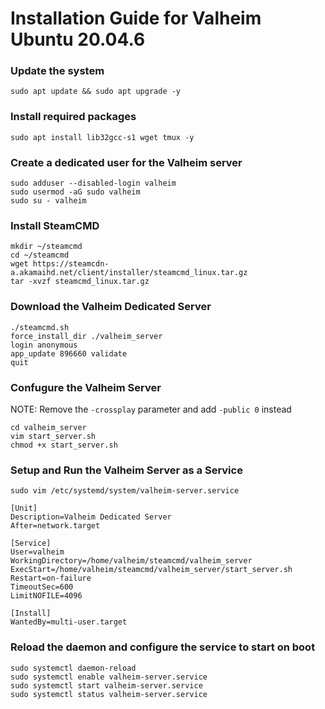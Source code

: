 
# Installation Guide for Valheim Ubuntu 20.04.6
### Update the system
```
sudo apt update && sudo apt upgrade -y
```

### Install required packages
```
sudo apt install lib32gcc-s1 wget tmux -y
```

### Create a dedicated user for the Valheim server
```
sudo adduser --disabled-login valheim
sudo usermod -aG sudo valheim
sudo su - valheim
```

### Install SteamCMD
```
mkdir ~/steamcmd
cd ~/steamcmd
wget https://steamcdn-a.akamaihd.net/client/installer/steamcmd_linux.tar.gz
tar -xvzf steamcmd_linux.tar.gz 
```

### Download the Valheim Dedicated Server
```
./steamcmd.sh 
force_install_dir ./valheim_server
login anonymous
app_update 896660 validate
quit
```

### Confugure the Valheim Server
 NOTE: Remove the `-crossplay` parameter and add `-public 0` instead
```
cd valheim_server
vim start_server.sh
chmod +x start_server.sh
```


### Setup and Run the Valheim Server as a Service
```
sudo vim /etc/systemd/system/valheim-server.service

[Unit]
Description=Valheim Dedicated Server
After=network.target

[Service]
User=valheim
WorkingDirectory=/home/valheim/steamcmd/valheim_server
ExecStart=/home/valheim/steamcmd/valheim_server/start_server.sh
Restart=on-failure
TimeoutSec=600
LimitNOFILE=4096

[Install]
WantedBy=multi-user.target
```

### Reload the daemon and configure the service to start on boot
```
sudo systemctl daemon-reload
sudo systemctl enable valheim-server.service
sudo systemctl start valheim-server.service
sudo systemctl status valheim-server.service
```